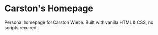 # Carston's Homepage

Personal homepage for Carston Wiebe.  Built with vanilla HTML & CSS, no
scripts required.
